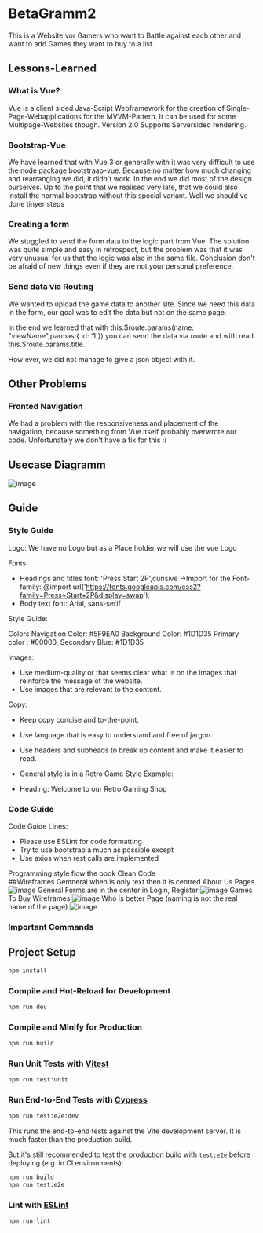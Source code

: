 # BetaGramm2
This is a Website vor Gamers who want to Battle against each other and want to add Games they want to buy to a list.

## Lessons-Learned
### What is Vue?
Vue is a client sided Java-Script Webframework for the creation of Single-Page-Webapplications for the MVVM-Pattern.
It can be used for some Multipage-Websites though.
Version 2.0 Supports Serversided rendering.
### Bootstrap-Vue
We have learned that with Vue 3 or generally with
it was very difficult to use the node package bootstraap-vue.
Because no matter how much changing and rearranging we did, it didn't work.
In the end we did most of the design ourselves.
Up to the point that we realised very late, that we could also install the normal bootstrap without this special variant.
Well we should've done tinyer steps
### Creating a form
We stuggled to send the form data to the logic part from Vue.
The solution was quite simple and easy in retrospect, but the problem was that it was very unusual for us that the logic was also in the same file. Conclusion don't be afraid of new things even if they are not your personal preference.
### Send data via Routing
We wanted to upload the game data to another site. Since we need this data in the form, our goal was to edit the data but not on the same page.

In the end we learned that with 
this.$route.params(name: "viewName",parmas:{ id: '1'})
you can send the data via route and with
read this.$route.params.title.

How ever, we did not manage to give a json object with it.
## Other Problems

### Fronted Navigation
We had a problem with the responsiveness and placement of the navigation, because something from Vue itself probably overwrote our code. Unfortunately we don't have a fix for this :(


## Usecase Diagramm
![image](https://github.com/roxy22r/BetaGramm2/assets/51272296/f71dbc3a-dfed-44fb-be32-ec6c2d4c104e)

##  Guide 
### Style Guide 
Logo: We have no Logo but as a Place holder we will use the vue Logo

Fonts:

- Headings and titles font: 'Press Start 2P',curisive ->Import for the Font-family: @import url('https://fonts.googleapis.com/css2?family=Press+Start+2P&display=swap');
- Body text font: Arial, sans-serif

Style Guide:

Colors
Navigation Color: #5F9EA0
Background Color: #1D1D35
Primary color : #00000,
Secondary Blue: #1D1D35


Images:
- Use medium-quality or that seems clear what is on the  images that reinforce the message of the website.
- Use images that are relevant to the content.

Copy:
- Keep copy concise and to-the-point.
- Use language that is easy to understand and free of jargon.
- Use headers and subheads to break up content and make it easier to read.

- General style is in a Retro Game Style
Example:
- Heading: Welcome to our Retro Gaming Shop

### Code Guide
Code Guide Lines:

- Please use ESLint for code formatting
- Try to use bootstrap a much as possible except
- Use axios when rest calls are implemented

Programming style flow the book Clean Code  
##Wireframes
Gemneral when is only text then it is centred About Us Pages
![image](https://github.com/roxy22r/BetaGramm2/assets/51272296/272b8893-d814-43c4-a074-fe862cc643f6)
General Forms are in the center in Login, Register
![image](https://github.com/roxy22r/BetaGramm2/assets/51272296/1b073244-9667-4196-b0cf-e27b47090f9f)
Games To Buy Wireframes
![image](https://github.com/roxy22r/BetaGramm2/assets/51272296/4d4c64b4-078a-4bcd-93cb-80f70c4148e7)
Who is better Page (naming is not the real name of the page)
![image](https://github.com/roxy22r/BetaGramm2/assets/51272296/23d312fc-c888-41a8-9614-7c0e171313e5)



### Important Commands
## Project Setup

```sh
npm install
```

### Compile and Hot-Reload for Development

```sh
npm run dev
```

### Compile and Minify for Production

```sh
npm run build
```

### Run Unit Tests with [Vitest](https://vitest.dev/)

```sh
npm run test:unit
```

### Run End-to-End Tests with [Cypress](https://www.cypress.io/)

```sh
npm run test:e2e:dev
```

This runs the end-to-end tests against the Vite development server.
It is much faster than the production build.

But it's still recommended to test the production build with `test:e2e` before deploying (e.g. in CI environments):

```sh
npm run build
npm run test:e2e
```

### Lint with [ESLint](https://eslint.org/)

```sh
npm run lint
```
